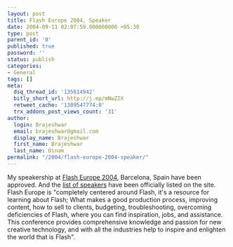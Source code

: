 ```yaml
---
layout: post
title: Flash Europe 2004, Speaker
date: 2004-09-11 02:07:59.000000000 +05:30
type: post
parent_id: '0'
published: true
password: ''
status: publish
categories:
- General
tags: []
meta:
  dsq_thread_id: '135614942'
  bitly_short_url: http://j.mp/mNwZIX
  retweet_cache: '1309547774:0'
  trx_addons_post_views_count: '31'
author:
  login: Brajeshwar
  email: brajeshwar@gmail.com
  display_name: Brajeshwar
  first_name: Brajeshwar
  last_name: Oinam
permalink: "/2004/flash-europe-2004-speaker/"
---
```

<p><?php ImgBlog("events/flasheuropespeaker.gif", 1, "Flash Europe 2004 Speakers", "http://flasheurope.com/");?>My speakership at <a href="http://flasheurope.com/" title="Flash Europe 2004">Flash Europe 2004</a>, Barcelona, Spain have been approved. And the <a href="http://www.flasheurope.com/program_speakers.html" title="Speakers at FlashEurope">list of speakers</a> have been officially listed on the site. Flash Europe is "completely centered around Flash, it's a resource for learning about Flash; What makes a good production process, improving content, how to sell to clients, budgeting, troubleshooting, overcoming deficiencies of Flash, where you can find inspiration, jobs, and assistance. This conference provides comprehensive knowledge and passion for new creative technology, and with all the industries help to inspire and enlighten the world that is Flash".</p>
